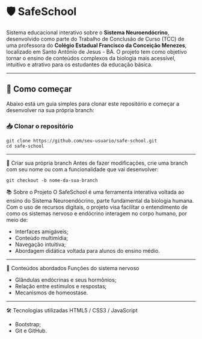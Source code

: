 # 🛡️ SafeSchool

Sistema educacional interativo sobre o **Sistema Neuroendócrino**, desenvolvido como parte do Trabalho de Conclusão de Curso (TCC) de uma professora do **Colégio Estadual Francisco da Conceição Menezes**, localizado em Santo Antônio de Jesus - BA. O projeto tem como objetivo tornar o ensino de conteúdos complexos da biologia mais acessível, intuitivo e atrativo para os estudantes da educação básica.

---

## 🚀 Como começar

Abaixo está um guia simples para clonar este repositório e começar a desenvolver na sua própria branch:

### 📥 Clonar o repositório
```
git clone https://github.com/seu-usuario/safe-school.git
cd safe-school
```
---
🌿 Criar sua própria branch
Antes de fazer modificações, crie uma branch com seu nome ou com a funcionalidade que vai desenvolver:
```
git checkout -b nome-da-sua-branch
```

📚 Sobre o Projeto
O SafeSchool é uma ferramenta interativa voltada ao ensino do Sistema Neuroendócrino, parte fundamental da biologia humana. Com o uso de recursos digitais, o projeto visa facilitar o entendimento de como os sistemas nervoso e endócrino interagem no corpo humano, por meio de:

- Interfaces amigáveis;
- Conteúdo multimídia;
- Navegação intuitiva;
- Abordagem didática voltada para alunos do ensino médio.

---

🧠 Conteúdos abordados
Funções do sistema nervoso

- Glândulas endócrinas e seus hormônios;
- Relação entre estímulos e respostas;
- Mecanismos de homeostase.

---

🛠️ Tecnologias utilizadas
HTML5 / CSS3 / JavaScript

- Bootstrap;
- Git e GitHub.

